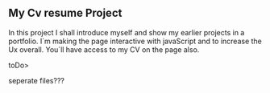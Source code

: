 ## My Cv resume Project

In this project I shall introduce myself and show my earlier projects in a portfolio. I´m making the page interactive with javaScript and to increase the Ux overall. You´ll have access to my CV on the page also.



toDo>

seperate files???



